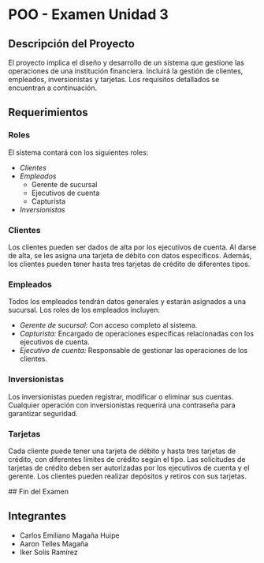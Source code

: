 # POO - Examen Unidad 3

## Descripción del Proyecto

El proyecto implica el diseño y desarrollo de un sistema que gestione las operaciones de una institución financiera. Incluirá la gestión de clientes, empleados, inversionistas y tarjetas. Los requisitos detallados se encuentran a continuación.

## Requerimientos

### Roles

El sistema contará con los siguientes roles:

- *Clientes*
- *Empleados*
  - Gerente de sucursal
  - Ejecutivos de cuenta
  - Capturista
- *Inversionistas*

### Clientes

Los clientes pueden ser dados de alta por los ejecutivos de cuenta. Al darse de alta, se les asigna una tarjeta de débito con datos específicos. Además, los clientes pueden tener hasta tres tarjetas de crédito de diferentes tipos.

### Empleados

Todos los empleados tendrán datos generales y estarán asignados a una sucursal. Los roles de los empleados incluyen:

- *Gerente de sucursal:* Con acceso completo al sistema.
- *Capturista:* Encargado de operaciones específicas relacionadas con los ejecutivos de cuenta.
- *Ejecutivo de cuenta:* Responsable de gestionar las operaciones de los clientes.

### Inversionistas

Los inversionistas pueden registrar, modificar o eliminar sus cuentas. Cualquier operación con inversionistas requerirá una contraseña para garantizar seguridad.

### Tarjetas

Cada cliente puede tener una tarjeta de débito y hasta tres tarjetas de crédito, con diferentes límites de crédito según el tipo. Las solicitudes de tarjetas de crédito deben ser autorizadas por los ejecutivos de cuenta y el gerente. Los clientes pueden realizar depósitos y retiros con sus tarjetas.


## Fin del Examen

## Integrantes

- Carlos Emiliano Magaña Huipe
- Aaron Telles Magaña
- Iker Solís Ramírez
